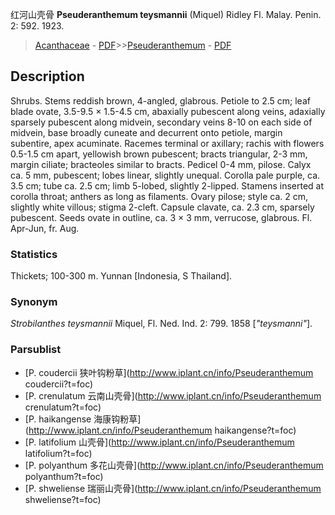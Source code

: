 红河山壳骨 **Pseuderanthemum teysmannii** (Miquel) Ridley Fl. Malay. Penin. 2: 592. 1923.

> [Acanthaceae](Acanthaceae-爵床科.md) - [PDF](http://www.iplant.cn/foc/pdf/Acanthaceae.pdf)>>[Pseuderanthemum](http://www.iplant.cn/info/Pseuderanthemum?t=foc) - [PDF](http://www.iplant.cn/foc/pdf/Pseuderanthemum.pdf)

## Description

Shrubs. Stems reddish brown, 4-angled, glabrous. Petiole to 2.5 cm; leaf blade ovate, 3.5-9.5 × 1.5-4.5 cm, abaxially pubescent along veins, adaxially sparsely pubescent along midvein, secondary veins 8-10 on each side of midvein, base broadly cuneate and decurrent onto petiole, margin subentire, apex acuminate. Racemes terminal or axillary; rachis with flowers 0.5-1.5 cm apart, yellowish brown pubescent; bracts triangular, 2-3 mm, margin ciliate; bracteoles similar to bracts. Pedicel 0-4 mm, pilose. Calyx ca. 5 mm, pubescent; lobes linear, slightly unequal. Corolla pale purple, ca. 3.5 cm; tube ca. 2.5 cm; limb 5-lobed, slightly 2-lipped. Stamens inserted at corolla throat; anthers as long as filaments. Ovary pilose; style ca. 2 cm, slightly white villous; stigma 2-cleft. Capsule clavate, ca. 2.3 cm, sparsely pubescent. Seeds ovate in outline, ca. 3 × 3 mm, verrucose, glabrous. Fl. Apr-Jun, fr. Aug.

### Statistics
Thickets; 100-300 m. Yunnan [Indonesia, S Thailand].

### Synonym
*Strobilanthes teysmannii* Miquel, Fl. Ned. Ind. 2: 799. 1858 [*\"teysmanni\"*].

### Parsublist

* [P.  coudercii  狭叶钩粉草](http://www.iplant.cn/info/Pseuderanthemum coudercii?t=foc)
* [P.  crenulatum  云南山壳骨](http://www.iplant.cn/info/Pseuderanthemum crenulatum?t=foc)
* [P.  haikangense  海康钩粉草](http://www.iplant.cn/info/Pseuderanthemum haikangense?t=foc)
* [P.  latifolium  山壳骨](http://www.iplant.cn/info/Pseuderanthemum latifolium?t=foc)
* [P.  polyanthum  多花山壳骨](http://www.iplant.cn/info/Pseuderanthemum polyanthum?t=foc)
* [P.  shweliense  瑞丽山壳骨](http://www.iplant.cn/info/Pseuderanthemum shweliense?t=foc)

